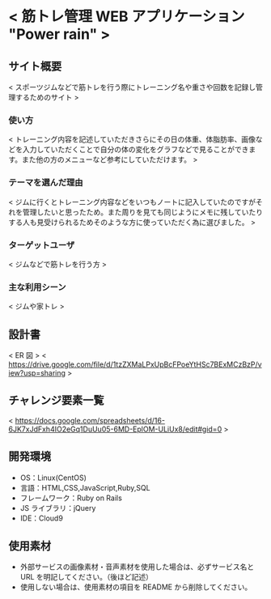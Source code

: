 # < 筋トレ管理 WEB アプリケーション "Power rain" >

## サイト概要

< スポーツジムなどで筋トレを行う際にトレーニング名や重さや回数を記録し管理するためのサイト >

### 使い方

< トレーニング内容を記述していただきさらにその日の体重、体脂肪率、画像などを入力していただくことで自分の体の変化をグラフなどで見ることができます。また他の方のメニューなど参考にしていただけます。 >

### テーマを選んだ理由

< ジムに行くとトレーニング内容などをいつもノートに記入していたのですがそれを管理したいと思ったため。また周りを見ても同じようにメモに残していたりする人も見受けられるためそのような方に使っていただく為に選びました。 >

### ターゲットユーザ

< ジムなどで筋トレを行う方 >

### 主な利用シーン

< ジムや家トレ >

## 設計書

< ER 図 >
< https://drive.google.com/file/d/1tzZXMaLPxUpBcFPoeYtHSc7BExMCzBzP/view?usp=sharing >

## チャレンジ要素一覧

< https://docs.google.com/spreadsheets/d/16-6JK7xJdFxh4IO2eGq1DuUu05-6MD-EplOM-ULiUx8/edit#gid=0 >

## 開発環境

- OS：Linux(CentOS)
- 言語：HTML,CSS,JavaScript,Ruby,SQL
- フレームワーク：Ruby on Rails
- JS ライブラリ：jQuery
- IDE：Cloud9

## 使用素材

- 外部サービスの画像素材・音声素材を使用した場合は、必ずサービス名と URL を明記してください。（後ほど記述）
- 使用しない場合は、使用素材の項目を README から削除してください。